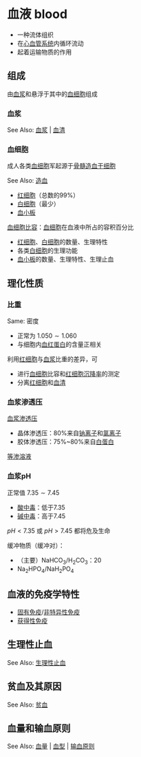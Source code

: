 # 血液 blood

- 一种流体组织
- 在[心血管系统](心血管系统.md)内循环流动
- 起着运输物质的作用

## 组成

由[血浆](血浆.md)和悬浮于其中的[血细胞](血细胞.md)组成

### 血浆

See Also: [血浆](血浆.md) | [血清](血清.md)

### 血细胞

成人各类[血细胞](血细胞.md)军起源于[骨髓](骨髓.md)[造血干细胞](造血干细胞.md)

See Also: [造血](造血.md)

- [红细胞](红细胞.md)（总数的99%）
- [白细胞](白细胞.md)（最少）
- [血小板](血小板.md)

[血细胞比容](血细胞比容.md)：[血细胞](血细胞.md)在血液中所占的容积百分比

- [红细胞](红细胞.md)、[白细胞](白细胞.md)的数量、生理特性
- 各类[白细胞](白细胞.md)的生理功能
- [血小板](血小板.md)的数量、生理特性、生理止血

## 理化性质

### 比重

Same: 密度

- 正常为 $1.050\sim1.060$
- 与细胞内[血红蛋白](血红蛋白.md)的含量正相关

利用[红细胞](红细胞.md)与[血浆](血浆.md)比重的差异，可
- 进行[血细胞](血细胞.md)比容和[红细胞沉降率](红细胞沉降率.md)的测定
- 分离[红细胞](红细胞.md)和[血清](血清.md)

### 血浆渗透压

[血浆渗透压](血浆渗透压.md)
- 晶体渗透压：80%来自[钠离子](钠离子.md)和[氯离子](氯离子.md)
- 胶体渗透压：75%~80%来自[白蛋白](白蛋白.md)

[等渗溶液](等渗溶液.md)

### 血浆pH

正常值 $7.35\sim7.45$

- [酸中毒](酸中毒.md)：低于7.35
- [碱中毒](碱中毒.md)：高于7.45

$pH \lt 7.35$ 或 $pH \gt 7.45$ 都将危及生命

缓冲物质（缓冲对）：
- （主要）NaHCO<sub>3</sub>/H<sub>2</sub>CO<sub>3</sub>：20
- Na<sub>2</sub>HPO<sub>4</sub>/NaH<sub>2</sub>PO<sub>4</sub>

## 血液的免疫学特性

- [固有免疫](固有免疫.md)/[非特异性免疫](非特异性免疫.md)
- [获得性免疫](获得性免疫.md)

## 生理性止血

See Also: [生理性止血](生理性止血.md)

## 贫血及其原因

See Also: [贫血](贫血.md)

## 血量和输血原则

See Also: [血量](血量.md) | [血型](血型.md) | [输血原则](输血原则.md)
